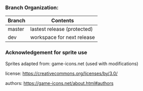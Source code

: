 ### Branch Organization:
| Branch | Contents |
| ------ | ----------- |
| master | lastest release (protected) |
| dev | workspace for next release |

### Acknowledgement for sprite use
Sprites adapted from: game-icons.net (used with modifications)

license: https://creativecommons.org/licenses/by/3.0/

authors: https://game-icons.net/about.html#authors
